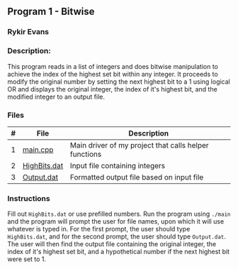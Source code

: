 ## Program 1 - Bitwise
### Rykir Evans
### Description:

This program reads in a list of integers and does bitwise manipulation to achieve the index of the highest set bit within any integer. It proceeds to modify the original number by setting the next highest bit to a 1 using logical OR and displays the original integer, the index of it's highest bit, and the modified integer to an output file. 

### Files

|   #   | File                                        | Description                                              |
| :---: | ------------------------------------------- | -------------------------------------------------------- |
|   1   | [main.cpp](./main.cpp)                      | Main driver of my project that calls helper functions    |
|   2   | [HighBits.dat](./HighBits.dat)              | Input file containing integers                           |
|   3   | [Output.dat](./Output.dat)                  | Formatted output file based on input file                |

### Instructions

Fill out `HighBits.dat` or use prefilled numbers. Run the program using `./main` and the program will prompt the user for file names, upon which it will use whatever is typed in. For the first prompt, the user should type `HighBits.dat`, and for the second prompt, the user should type `Output.dat`.
The user will then find the output file containing the original integer, the index of it's highest set bit, and a hypothetical number if the next highest bit were set to 1.
